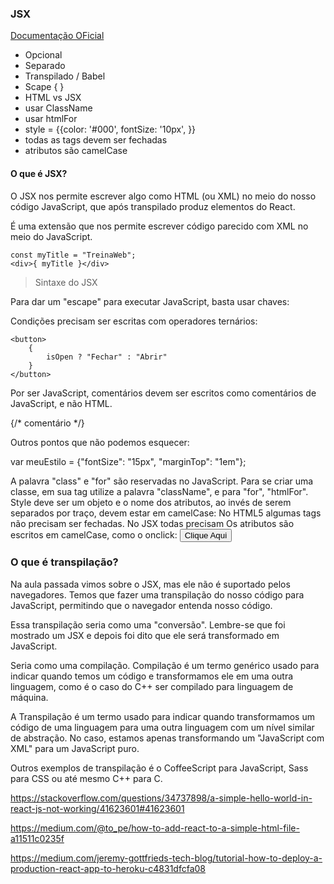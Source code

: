 ### JSX 

[Documentação OFicial](https://pt-br.reactjs.org/docs/introducing-jsx.html)


- Opcional
- Separado
- Transpilado / Babel
- Scape {
} 
- HTML vs JSX
 - usar ClassName
 - usar htmlFor
 - style = {{color: '#000', fontSize: '10px', }}
- todas as tags devem ser fechadas
- atributos são camelCase



#### O que é JSX?
O JSX nos permite escrever algo como HTML (ou XML) no meio do nosso código JavaScript, que após transpilado produz elementos do React.

É uma extensão que nos permite escrever código parecido com XML no meio do JavaScript.

```
const myTitle = "TreinaWeb";
<div>{ myTitle }</div>

```

> Sintaxe do JSX

Para dar um "escape" para executar JavaScript, basta usar chaves:

Condições precisam ser escritas com operadores ternários:

```
<button>
    {
        isOpen ? "Fechar" : "Abrir"
    }
</button>
```

Por ser JavaScript, comentários devem ser escritos como comentários de JavaScript, e não HTML.


{/* comentário */}

Outros pontos que não podemos esquecer:

var meuEstilo = {"fontSize": "15px", "marginTop": "1em"};
<span style={meuEstilo} ></span>


A palavra "class" e "for" são reservadas no JavaScript. Para se criar uma classe, em sua tag utilize a palavra "className", e para "for", "htmlFor".
Style deve ser um objeto e o nome dos atributos, ao invés de serem separados por traço, devem estar em camelCase:
No HTML5 algumas tags não precisam ser fechadas. No JSX todas precisam
Os atributos são escritos em camelCase, como o onclick:
<button onClick={minhaFuncao} >Clique Aqui</button>



### O que é transpilação?

Na aula passada vimos sobre o JSX, mas ele não é suportado pelos navegadores. Temos que fazer uma transpilação do nosso código para JavaScript, permitindo que o navegador entenda nosso código.

Essa transpilação seria como uma "conversão". Lembre-se que foi mostrado um JSX e depois foi dito que ele será transformado em JavaScript.

Seria como uma compilação. Compilação é um termo genérico usado para indicar quando temos um código e transformamos ele em uma outra linguagem, como é o caso do C++ ser compilado para linguagem de máquina.

A Transpilação é um termo usado para indicar quando transformamos um código de uma linguagem para uma outra linguagem com um nível similar de abstração. No caso, estamos apenas transformando um "JavaScript com XML" para um JavaScript puro.

Outros exemplos de transpilação é o CoffeeScript para JavaScript, Sass para CSS ou até mesmo C++ para C.

https://stackoverflow.com/questions/34737898/a-simple-hello-world-in-react-js-not-working/41623601#41623601

https://medium.com/@to_pe/how-to-add-react-to-a-simple-html-file-a11511c0235f

https://medium.com/jeremy-gottfrieds-tech-blog/tutorial-how-to-deploy-a-production-react-app-to-heroku-c4831dfcfa08

